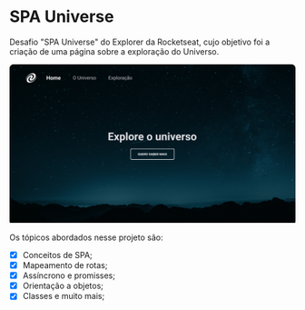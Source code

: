 # SPA Universe

Desafio "SPA Universe" do Explorer da Rocketseat, cujo objetivo foi a criação de uma página sobre a exploração do Universo.

![Layout da página](assets/layout.png)

Os tópicos abordados nesse projeto são:
- [x] Conceitos de SPA;
- [x] Mapeamento de rotas;
- [x] Assíncrono e promisses;
- [x] Orientação a objetos;
- [x] Classes e muito mais;